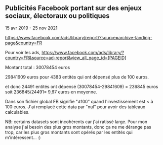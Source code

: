 ## Publicités Facebook portant sur des enjeux sociaux, électoraux ou politiques
15 avr 2019 - 25 nov 2021

https://www.facebook.com/ads/library/report/?source=archive-landing-page&country=FR

Pour voir les ads, https://www.facebook.com/ads/library/?country=FR&source=ad-report&view_all_page_id=[PAGEID]

Montant total : 30078454 euros

29841609 euros pour 4383 entités qui ont dépensé plus de 100 euros.

et donc 24491 entités ont dépensé (30078454-29841609) = 236845 euros soit 236845/24491= 9,67 euros en moyenne.

Dans son fichier global FB signifie "≤100" quand l'investissement est < à 100 euros. J'ai remplacé cette data par "nul" pour avoir des tableaux calculables.

NB: certains datasets sont incohérents car j'ai ratissé large. Pour mon analyse j'ai besoin des plus gros montants, donc ça ne me dérange pas trop, car les plus gros montants sont opérés par les entités qui m'intéressent... :)

